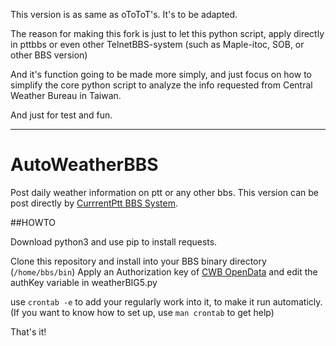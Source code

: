 This version is as same as oToToT's. It's to be adapted.

The reason for making this fork is just to let this python script,
apply directly in pttbbs or even other TelnetBBS-system (such as Maple-itoc, SOB, or other BBS version)

And it's function going to be made more simply, 
and just focus on how to simplify the core python script to analyze the info requested from Central Weather Bureau in Taiwan.

And just for test and fun.

***

# AutoWeatherBBS

Post daily weather information on ptt or any other bbs.
This version can be post directly by [CurrrentPtt BBS System](https://github.com/ptt/pttbbs).

##HOWTO

Download python3 and use pip to install requests.

Clone this repository and install into your BBS binary directory (`/home/bbs/bin`)
Apply an Authorization key of [CWB OpenData](http://opendata.cwb.gov.tw/) and edit the authKey variable in weatherBIG5.py

use `crontab -e` to add your regularly work into it, to make it run automaticly.
(If you want to know how to set up, use `man crontab` to get help)

That's it!
